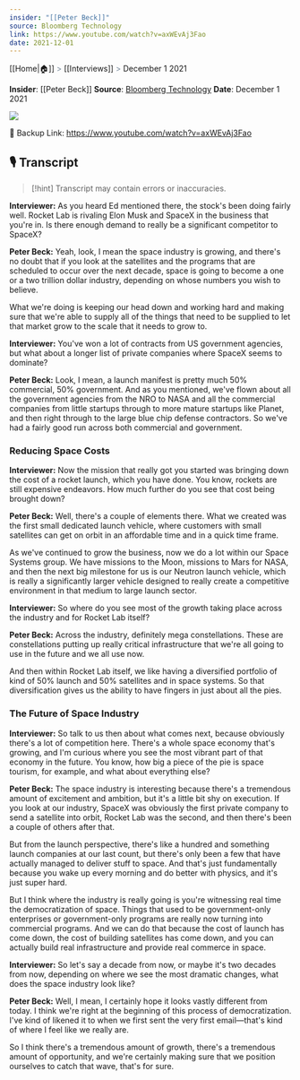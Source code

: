 ```yaml
---
insider: "[[Peter Beck]]"
source: Bloomberg Technology
link: https://www.youtube.com/watch?v=axWEvAj3Fao
date: 2021-12-01
---
```

[[Home|🏠]] <span style="color: LightSlateGray">></span> [[Interviews]] <span style="color: LightSlateGray">></span> December 1 2021

**Insider**: [[Peter Beck]]
**Source**: [Bloomberg Technology](https://www.youtube.com/watch?v=axWEvAj3Fao)
**Date**: December 1 2021

![](https://www.youtube.com/watch?v=axWEvAj3Fao)

🔗 Backup Link: https://www.youtube.com/watch?v=axWEvAj3Fao
## 🎙️ Transcript

>[!hint] Transcript may contain errors or inaccuracies.

**Interviewer:** As you heard Ed mentioned there, the stock's been doing fairly well. Rocket Lab is rivaling Elon Musk and SpaceX in the business that you're in. Is there enough demand to really be a significant competitor to SpaceX?

**Peter Beck:** Yeah, look, I mean the space industry is growing, and there's no doubt that if you look at the satellites and the programs that are scheduled to occur over the next decade, space is going to become a one or a two trillion dollar industry, depending on whose numbers you wish to believe. 

What we're doing is keeping our head down and working hard and making sure that we're able to supply all of the things that need to be supplied to let that market grow to the scale that it needs to grow to.

**Interviewer:** You've won a lot of contracts from US government agencies, but what about a longer list of private companies where SpaceX seems to dominate?

**Peter Beck:** Look, I mean, a launch manifest is pretty much 50% commercial, 50% government. And as you mentioned, we've flown about all the government agencies from the NRO to NASA and all the commercial companies from little startups through to more mature startups like Planet, and then right through to the large blue chip defense contractors. So we've had a fairly good run across both commercial and government.

### Reducing Space Costs

**Interviewer:** Now the mission that really got you started was bringing down the cost of a rocket launch, which you have done. You know, rockets are still expensive endeavors. How much further do you see that cost being brought down?

**Peter Beck:** Well, there's a couple of elements there. What we created was the first small dedicated launch vehicle, where customers with small satellites can get on orbit in an affordable time and in a quick time frame. 

As we've continued to grow the business, now we do a lot within our Space Systems group. We have missions to the Moon, missions to Mars for NASA, and then the next big milestone for us is our Neutron launch vehicle, which is really a significantly larger vehicle designed to really create a competitive environment in that medium to large launch sector.

**Interviewer:** So where do you see most of the growth taking place across the industry and for Rocket Lab itself?

**Peter Beck:** Across the industry, definitely mega constellations. These are constellations putting up really critical infrastructure that we're all going to use in the future and we all use now.

And then within Rocket Lab itself, we like having a diversified portfolio of kind of 50% launch and 50% satellites and in space systems. So that diversification gives us the ability to have fingers in just about all the pies.

### The Future of Space Industry

**Interviewer:** So talk to us then about what comes next, because obviously there's a lot of competition here. There's a whole space economy that's growing, and I'm curious where you see the most vibrant part of that economy in the future. You know, how big a piece of the pie is space tourism, for example, and what about everything else?

**Peter Beck:** The space industry is interesting because there's a tremendous amount of excitement and ambition, but it's a little bit shy on execution. If you look at our industry, SpaceX was obviously the first private company to send a satellite into orbit, Rocket Lab was the second, and then there's been a couple of others after that. 

But from the launch perspective, there's like a hundred and something launch companies at our last count, but there's only been a few that have actually managed to deliver stuff to space. And that's just fundamentally because you wake up every morning and do better with physics, and it's just super hard.

But I think where the industry is really going is you're witnessing real time the democratization of space. Things that used to be government-only enterprises or government-only programs are really now turning into commercial programs. And we can do that because the cost of launch has come down, the cost of building satellites has come down, and you can actually build real infrastructure and provide real commerce in space.

**Interviewer:** So let's say a decade from now, or maybe it's two decades from now, depending on where we see the most dramatic changes, what does the space industry look like?

**Peter Beck:** Well, I mean, I certainly hope it looks vastly different from today. I think we're right at the beginning of this process of democratization. I've kind of likened it to when we first sent the very first email—that's kind of where I feel like we really are. 

So I think there's a tremendous amount of growth, there's a tremendous amount of opportunity, and we're certainly making sure that we position ourselves to catch that wave, that's for sure.